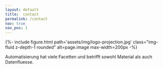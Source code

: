 ```yaml
---
layout: default
title:  contact
permalink: /contact
nav: true
nav_pos: 1
---
```


{%- include figure.html
   path='assets/img/logo-projection.jpg'
   class="img-fluid z-depth-1 rounded"
   alt=page.image
   max-width=200px -%}

Automatisierung hat viele Facetten und betrifft sowohl Material als auch Datenfluesse.